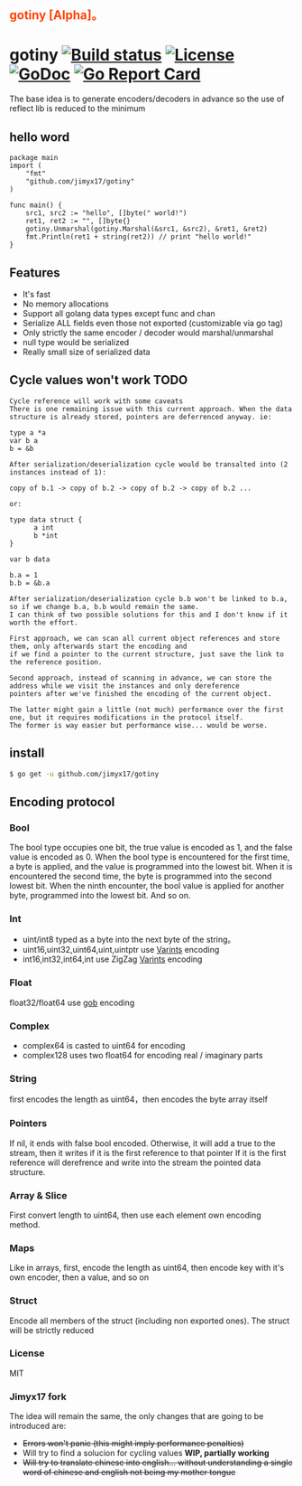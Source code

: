 ## <font color="#FF4500" >gotiny [Alpha]。</font>

# gotiny   [![Build status][travis-img]][travis-url] [![License][license-img]][license-url] [![GoDoc][doc-img]][doc-url] [![Go Report Card](https://goreportcard.com/badge/github.com/jimyx17/gotiny)](https://goreportcard.com/report/github.com/jimyx17/gotiny)
The base idea is to generate encoders/decoders in advance so the use of reflect lib is reduced to the minimum
## hello word 
    package main
    import (
   	    "fmt"
   	    "github.com/jimyx17/gotiny"
    )
    
    func main() {
   	    src1, src2 := "hello", []byte(" world!")
   	    ret1, ret2 := "", []byte{}
   	    gotiny.Unmarshal(gotiny.Marshal(&src1, &src2), &ret1, &ret2)
   	    fmt.Println(ret1 + string(ret2)) // print "hello world!"
    }

## Features
- It's fast
- No memory allocations
- Support all golang data types except func and chan
- Serialize ALL fields even those not exported (customizable via go tag)
- Only strictly the same encoder / decoder would marshal/unmarshal
- null type would be serialized
- Really small size of serialized data

## Cycle values won't work TODO 
	Cycle reference will work with some caveats
    There is one remaining issue with this current approach. When the data
    structure is already stored, pointers are deferrenced anyway. ie:
    
    type a *a
    var b a
    b = &b
    
    After serialization/deserialization cycle would be transalted into (2 instances instead of 1):
    
    copy of b.1 -> copy of b.2 -> copy of b.2 -> copy of b.2 ...
    
    or:

    type data struct {
          a int
          b *int
    }
    
    var b data
    
    b.a = 1
    b.b = &b.a
    
    After serialization/deserialization cycle b.b won't be linked to b.a,
    so if we change b.a, b.b would remain the same. 
	I can think of two possible solutions for this and I don't know if it worth the effort.
	
	First approach, we can scan all current object references and store them, only afterwards start the encoding and
	if we find a pointer to the current structure, just save the link to the reference position.
	
	Second approach, instead of scanning in advance, we can store the address while we visit the instances and only dereference
	pointers after we've finished the encoding of the current object.

	The latter might gain a little (not much) performance over the first one, but it requires modifications in the protocol itself.
	The former is way easier but performance wise... would be worse. 

## install
```bash
$ go get -u github.com/jimyx17/gotiny
```

## Encoding protocol
### Bool
The bool type occupies one bit, the true value is encoded as 1, and the false value is encoded as 0. When the bool type is encountered for the first time, a byte is applied, and the value is programmed into the lowest bit. When it is encountered the second time, the byte is programmed into the second lowest bit. When the ninth encounter, the bool value is applied for another byte, programmed into the lowest bit. And so on.
### Int
- uint/int8 typed as a byte into the next byte of the string。
- uint16,uint32,uint64,uint,uintptr use [Varints](https://developers.google.com/protocol-buffers/docs/encoding#varints) encoding
- int16,int32,int64,int use ZigZag [Varints](https://developers.google.com/protocol-buffers/docs/encoding#varints) encoding

### Float
float32/float64 use [gob](https://golang.org/pkg/encoding/gob/) encoding
### Complex
- complex64 is casted to uint64 for encoding
- complex128 uses two float64 for encoding real / imaginary parts

### String
first encodes the length as uint64，then encodes the byte array itself
### Pointers
If nil, it ends with false bool encoded.
Otherwise, it will add a true to the stream, then it writes if it is the first reference to that pointer
If it is the first reference will derefrence and write into the stream the pointed data structure.
### Array & Slice
First convert length to uint64, then use each element own encoding method.
### Maps
Like in arrays, first, encode the length as uint64, then encode key with it's own encoder, then a value, and so on
### Struct
Encode all members of the struct (including non exported ones). The struct will be strictly reduced


### License
MIT

[travis-img]: https://travis-ci.org/jimyx17/gotiny.svg?branch=master
[travis-url]: https://travis-ci.org/jimyx17/gotiny
[license-img]: http://img.shields.io/badge/license-MIT-green.svg?style=flat-square
[license-url]: http://opensource.org/licenses/MIT
[doc-img]: http://img.shields.io/badge/GoDoc-reference-blue.svg?style=flat-square
[doc-url]: https://godoc.org/github.com/jimyx17/gotiny


### Jimyx17 fork

The idea will remain the same, the only changes that are going to be introduced are:

- ~~Errors won't panic (this might imply performance penalties)~~
- Will try to find a solucion for cycling values **WIP, partially working**
- ~~Will try to translate chinese into english... without understanding a single word of chinese and english not being my mother tongue~~